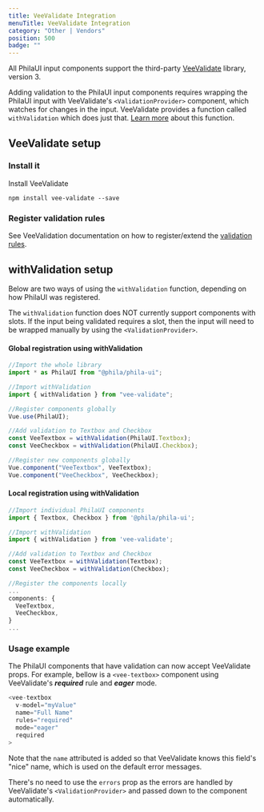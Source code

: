 ```yaml
---
title: VeeValidate Integration
menuTitle: VeeValidate Integration
category: "Other | Vendors"
position: 500
badge: ""
---
```


All PhilaUI input components support the third-party [VeeValidate](https://logaretm.github.io/vee-validate/) library, version 3.

Adding validation to the PhilaUI input components requires wrapping the PhilaUI input with VeeValidate's `<ValidationProvider>` component, which watches for changes in the input. VeeValidate provides a function called `withValidation` which does just that. [Learn more](https://logaretm.github.io/vee-validate/api/with-validation.html) about this function.

## VeeValidate setup

### Install it

Install VeeValidate

```
npm install vee-validate --save
```

### Register validation rules

See VeeValidation documentation on how to register/extend the [validation rules](https://logaretm.github.io/vee-validate/guide/basics.html#adding-rules).

## withValidation setup

Below are two ways of using the `withValidation` function, depending on how PhilaUI was registered.

<alert type="warning">The `withValidation` function does NOT currently support components with slots. If the input being validated requires a slot, then the input will need to be wrapped manually by using the `<ValidationProvider>`.
</alert>

#### Global registration using withValidation

```js
//Import the whole library
import * as PhilaUI from "@phila/phila-ui";

//Import withValidation
import { withValidation } from "vee-validate";

//Register components globally
Vue.use(PhilaUI);

//Add validation to Textbox and Checkbox
const VeeTextbox = withValidation(PhilaUI.Textbox);
const VeeCheckbox = withValidation(PhilaUI.Checkbox);

//Register new components globally
Vue.component("VeeTextbox", VeeTextbox);
Vue.component("VeeCheckbox", VeeCheckbox);
```

#### Local registration using withValidation

```js
//Import individual PhilaUI components
import { Textbox, Checkbox } from '@phila/phila-ui';

//Import withValidation
import { withValidation } from 'vee-validate';

//Add validation to Textbox and Checkbox
const VeeTextbox = withValidation(Textbox);
const VeeCheckbox = withValidation(Checkbox);

//Register the components locally
...
components: {
  VeeTextbox,
  VeeCheckbox,
}
...
```

### Usage example

The PhilaUI components that have validation can now accept VeeValidate props. For example, bellow is a `<vee-textbox>` component using VeeValidate's **_required_** rule and **_eager_** mode.

```js
<vee-textbox
  v-model="myValue"
  name="Full Name"
  rules="required"
  mode="eager"
  required
>
```

<alert>Note that the `name` attributed is added so that VeeValidate knows this field's "nice" name, which is used on the default error messages.</alert>

<alert>There's no need to use the `errors` prop as the errors are handled by VeeValidate's `<ValidationProvider>` and passed down to the component automatically.</alert>
